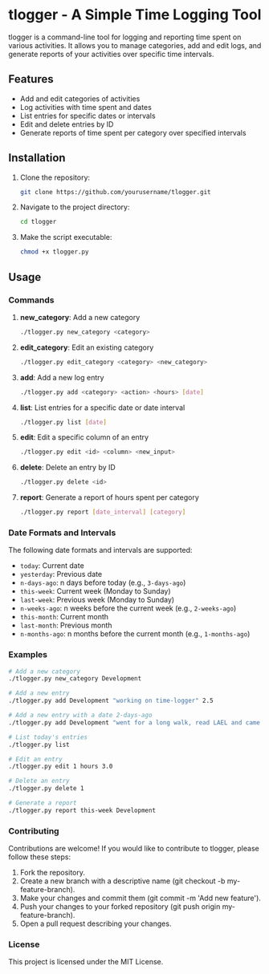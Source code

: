 # tlogger - A Simple Time Logging Tool

tlogger is a command-line tool for logging and reporting time spent on various activities. It allows you to manage categories, add and edit logs, and generate reports of your activities over specific time intervals.

## Features

- Add and edit categories of activities
- Log activities with time spent and dates
- List entries for specific dates or intervals
- Edit and delete entries by ID
- Generate reports of time spent per category over specified intervals

## Installation

1. Clone the repository:
    ```bash
    git clone https://github.com/yourusername/tlogger.git
    ```
2. Navigate to the project directory:
    ```bash
    cd tlogger
    ```
3. Make the script executable:
    ```bash
    chmod +x tlogger.py
    ```

## Usage

### Commands

1. **new_category**: Add a new category
    ```bash
    ./tlogger.py new_category <category>
    ```

2. **edit_category**: Edit an existing category
    ```bash
    ./tlogger.py edit_category <category> <new_category>
    ```

3. **add**: Add a new log entry
    ```bash
    ./tlogger.py add <category> <action> <hours> [date]
    ```

4. **list**: List entries for a specific date or date interval
    ```bash
    ./tlogger.py list [date]
    ```

5. **edit**: Edit a specific column of an entry
    ```bash
    ./tlogger.py edit <id> <column> <new_input>
    ```

6. **delete**: Delete an entry by ID
    ```bash
    ./tlogger.py delete <id>
    ```

7. **report**: Generate a report of hours spent per category
    ```bash
    ./tlogger.py report [date_interval] [category]
    ```

### Date Formats and Intervals

The following date formats and intervals are supported:

- `today`: Current date
- `yesterday`: Previous date
- `n-days-ago`: n days before today (e.g., `3-days-ago`)
- `this-week`: Current week (Monday to Sunday)
- `last-week`: Previous week (Monday to Sunday)
- `n-weeks-ago`: n weeks before the current week (e.g., `2-weeks-ago`)
- `this-month`: Current month
- `last-month`: Previous month
- `n-months-ago`: n months before the current month (e.g., `1-months-ago`)

### Examples

```bash
# Add a new category
./tlogger.py new_category Development

# Add a new entry
./tlogger.py add Development "working on time-logger" 2.5

# Add a new entry with a date 2-days-ago
./tlogger.py add Development "went for a long walk, read LAEL and came up with improvement plan" 1 2-days-ago

# List today's entries
./tlogger.py list

# Edit an entry
./tlogger.py edit 1 hours 3.0

# Delete an entry
./tlogger.py delete 1

# Generate a report
./tlogger.py report this-week Development
```
### Contributing
Contributions are welcome! If you would like to contribute to tlogger, please follow these steps:

1. Fork the repository.
2. Create a new branch with a descriptive name (git checkout -b my-feature-branch).
3. Make your changes and commit them (git commit -m 'Add new feature').
4. Push your changes to your forked repository (git push origin my-feature-branch).
5. Open a pull request describing your changes.

### License
This project is licensed under the MIT License.
